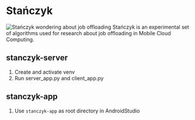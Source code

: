 # Stańczyk
![Stańczyk wondering about job offloading](https://upload.wikimedia.org/wikipedia/commons/7/78/Jan_Matejko%2C_Sta%C5%84czyk.jpg)
Stańczyk is an experimental set of algorithms used for research about job offloading in Mobile Cloud Computing.

## stanczyk-server

1. Create and activate venv
2. Run server_app.py and client_app.py

## stanczyk-app
1. Use `stanczyk-app` as root directory in AndroidStudio